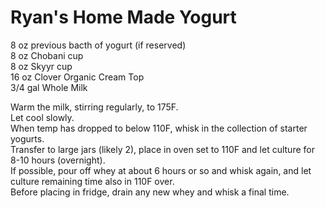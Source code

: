 # Ryan's Home Made Yogurt  

8 oz	previous bacth of yogurt (if reserved)  
8 oz 	Chobani cup  
8 oz 	Skyyr cup  
16 oz 	Clover Organic Cream Top  
3/4 gal	Whole Milk  

Warm the milk, stirring regularly, to 175F.  
Let cool slowly.  
When temp has dropped to below 110F, whisk in the collection of starter yogurts.  
Transfer to large jars (likely 2), place in oven set to 110F and let culture for 8-10 hours (overnight).  
If possible, pour off whey at about 6 hours or so and whisk again, and let culture remaining time also in 110F over.  
Before placing in fridge, drain any new whey and whisk a final time.  

